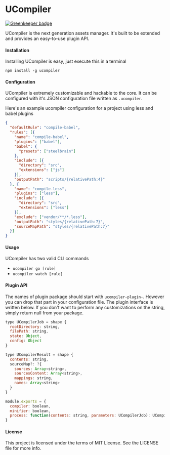 UCompiler
=========

[![Greenkeeper badge](https://badges.greenkeeper.io/steelbrain/ucompiler.svg)](https://greenkeeper.io/)

UCompiler is the next generation assets manager. It's built to be extended and provides an easy-to-use plugin API.

#### Installation

Installing UCompiler is easy, just execute this in a terminal

```
npm install -g ucompiler
```

#### Configuration

UCompiler is extremely customizable and hackable to the core. It can be configured with it's JSON configuration
file written as `.ucompiler`.

Here's an example ucompiler configuration for a project using less and babel plugins

```json
{
  "defaultRule": "compile-babel",
  "rules": [{
    "name": "compile-babel",
    "plugins": ["babel"],
    "babel": {
      "presets": ["steelbrain"]
    },
    "include": [{
      "directory": "src",
      "extensions": ["js"]
    }],
    "outputPath": "scripts/{relativePath:4}"
  }, {
    "name": "compile-less",
    "plugins": ["less"],
    "include": [{
      "directory": "src",
      "extensions": ["less"]
    }],
    "exclude": ["vendor/**/*.less"],
    "outputPath": "styles/{relativePath:7}",
    "sourceMapPath": "styles/{relativePath:7}"
  }]
}
```

#### Usage

UCompiler has two valid CLI commands

 - `ucompiler go [rule]`
 - `ucompiler watch [rule]`

#### Plugin API

The names of plugin package should start with `ucompiler-plugin-`. However you can drop that part in your
configuration file. The plugin interface is written below. If you don't want to perform any customizations
on the string, simply return null from your package.

```js
type UCompilerJob = shape {
  rootDirectory: string,
  filePath: string,
  state: Object,
  config: Object
}

type UCompilerResult = shape {
  contents: string,
  sourceMap?: ?{
    sources: Array<string>,
    sourcesContent: Array<string>,
    mappings: string,
    names: Array<string>
  }
}

module.exports = {
  compiler: boolean,
  minifier: boolean,
  process: function(contents: string, parameters: UCompilerJob): UCompilerResult | Promise<UCompilerResult>
}
```

#### License

This project is licensed under the terms of MIT License. See the LICENSE file for more info.
